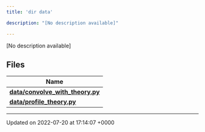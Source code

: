 ```yaml
---
title: 'dir data'

description: "[No description available]"

---
```







[No description available]

## Files

| Name           |
| -------------- |
| **[data/convolve_with_theory.py](/documentation/code/files/convolve__with__theory_8py/#file-convolve-with-theory.py)**  |
| **[data/profile_theory.py](/documentation/code/files/profile__theory_8py/#file-profile-theory.py)**  |






-------------------------------

Updated on 2022-07-20 at 17:14:07 +0000
